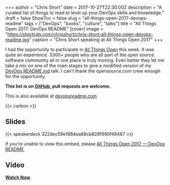 +++
author = "Chris Short"
date = 2017-10-27T22:30:00Z
description = "A curated list of things to read to level up your DevOps skills and knowledge."
draft = false
ShowToc = false
slug = "all-things-open-2017-devops-readme"
tags = ["DevOps", "books", "culture", "talks"]
title = "All Things Open 2017: DevOps README"
[cover]
image = "https://shortcdn.com/chrisshort/chris-short-all-things-open-devops-readme.jpg"
caption = "Chris Short speaking at All Things Open 2017"
+++

I had the opportunity to participate in [All Things Open](https://allthingsopen.org/) this week. It was quite an experience. 3300+ people who are all part of the open source software community all in one place is truly moving. Even better they let me take a mic on one of the main stages to give a modified version of my [DevOps README.md](/devops-readme.md/) talk. I can't thank the opensource.com crew enough for the opportunity.

**This list is on [GitHub](https://github.com/chris-short/devopsreadme.com), pull requests are welcome.**

This is also available at [devopsreadme.com](https://devopsreadme.com/)

{{< carbon >}}

## Slides

{{< speakerdeck 322dec59e1884ea88cb828f990f48487 >}}

If you're unable to view this embed, please [All Things Open 2017 — DevOps README](https://shortcdn.com/chrisshort/pdf/DevOps_README.md_ATO2017.pdf).

## Video

[**Watch Now**](/video/devops_readme_md-ato-2017/)

